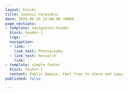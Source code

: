 ```yaml
---
layout: blocks
title: Ioannis Valasakis
date: 2020-06-29 23:00:00 +0000
page_sections:
- template: navigation-header
  block: header-1
  logo: ''
  navigation:
  - link: ''
    link_text: Photography
  - link_text: Research
    link: ''
- template: simple-footer
  block: footer-1
  content: Public Domain. Feel free to share and copy.
published: false

---
```

